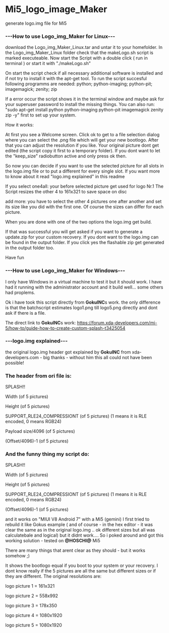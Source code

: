 # Mi5_logo_image_Maker
generate logo.img file for Mi5


### ---How to use Logo_img_Maker for Linux---

download the Logo_img_Maker_Linux.tar and untar it to your homefolder.
In the Logo_img_Maker_Linux folder check that the makeLogo.sh script is marked executeable.
Now start the Script with a double click ( run in terminal ) or start it with "./makeLogo.sh"

On start the script check if all necessary additional software is installed and if not try to install it with the apt-get tool.
To run the script succesful following programms are needed:
python; python-imaging; python-pit; imagemagick; zenity; zip

If a error occur the script shows it in the terminal window and maybe ask for your superuser password to install the missing things.
You can also run: "sudo apt-get install python python-imaging python-pit imagemagick zenity zip -y" first to set up your system.

How it works:

At first you see a Welcome screen. Click ok to get to a file selection dialog where you can select the .png file which will get your new bootlogo.
After that you can adjust the resolution if you like. Your original picture dont get edited (the script copy it first to a temporary folder). 
If you dont want to let the "keep_size" radiobutton active and only press ok then.

So now you can decide if you want to use the selected picture for all slots in the logo.img file or to put a different for every single slot.
If you want more to know about it read "logo.img explained" in this readme

If you select 
one4all:
your before selected picture get used for logo Nr.1 
The Script resizes the other 4 to 161x321 to save space on disc

add more:
you have to select the other 4 pictures one after another and set its size like you did with the first one. Of course the sizes can differ 
for each picture.

When you are done with one of the two options the logo.img get build.

If that was successful you will get asked if you want to generate a update.zip for your custom recovery.
If you dont want to the logo.img can be found in the output folder.
If you click yes the flashable zip get generated in the output folder too.

Have fun


### ---How to use Logo_img_Maker for Windows---

I only have Windows in a virtual machine to test it but it should work.
I have had it running with the administrator account and it build well... some others had proplems.

Ok i have took this script directly from **GokuINC**s work. the only difference is 
that the batchscript estimates logo1.png till logo5.png directly and dont ask if there is a file.

The direct link to **GokuINC**s work:
https://forum.xda-developers.com/mi-5/how-to/guide-how-to-create-custom-splash-t3425054





### ---logo.img explained---


the original logo.img header got explained by **GokuINC** from xda-developers.com - big thanks 
                                          - without him this all could not have been possible!
                                          
### The header from ori file is: 



SPLASH!!

Width (of 5 pictures)

Height (of 5 pictures)

SUPPORT_RLE24_COMPRESSIONT (of 5 pictures) (1 means it is RLE encoded, 0 means RGB24)

Payload size/4096 (of 5 pictures)

(Offset/4096)-1 (of 5 pictures)





### And the funny thing my script do:


SPLASH!!

Width (of 5 pictures)

Height (of 5 pictures)

SUPPORT_RLE24_COMPRESSIONT (of 5 pictures) (1 means it is RLE encoded, 0 means RGB24)

(Offset/4096)-1 (of 5 pictures)





and it works on "MIUI V8 Android 7" with a Mi5 (gemini)
I first tried to rebuild it like Gokus example ( and of course - in the hex editor -
it was clear the same as in the original logo.img ..
ok different sizes but all was calculatebale and logical)
but it didnt work.... 
So i poked around and got this working solution - tested on **@HOSCHI@** Mi5

There are many things that arent clear as they should - but it works somehow ;)

It shows the bootlogo equal if you boot to your system or your recovery.
I dont know really if the 5 pictures are all the same but different sizes or if they are different. 
The original resolutions are:

logo picture 1 = 161x321 

logo picture 2 = 558x992

logo picture 3 = 178x350

logo picture 4 = 1080x1920

logo picture 5 = 1080x1920


